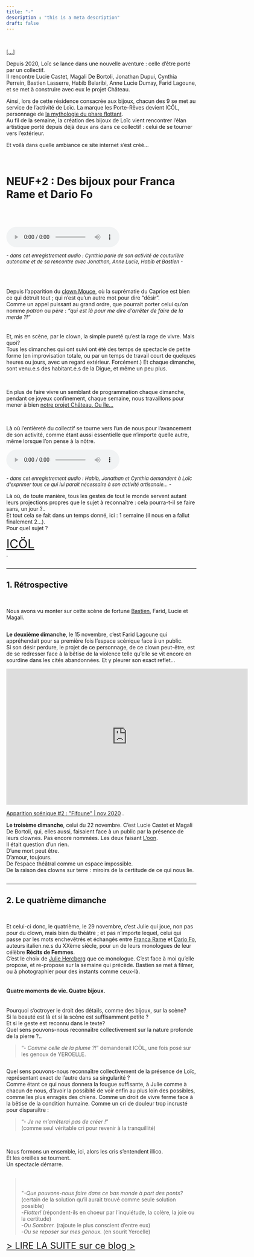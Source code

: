 ```yaml
---
title: "-"
description : "this is a meta description"
draft: false
---
```


<br>

[[...]](http://localhost:1313/contact/#/)   

<p class="text-white"><span>Depuis 2020, Loïc se lance dans une nouvelle aventure : celle d’être porté par un collectif.</span><br>
<span>Il rencontre Lucie Castet, Magali De Bortoli, Jonathan Dupui, Cynthia Perrein, Bastien Lasserre, Habib Belaribi, Anne Lucie Dumay, Farid Lagoune, et se met à construire avec eux le projet Château.</span></p><p class="text-white"><span>Ainsi, lors de cette résidence consacrée aux bijoux, chacun des 9 se met au service de l’activité de Loïc. La marque les Porte-Rêves devient ICÖL, personnage de </span><a href="https://www.zorozorai.land/#/10" target="_blank" rel="noopener"><span>la mythologie du phare flottant</span></a><span>.</span><br>
<span>Au fil de la semaine, la création des bijoux de Loïc vient rencontrer l’élan artistique porté depuis déjà deux ans dans ce collectif : celui de se tourner vers l’extérieur.</span></p><p class="text-white"><span>Et voilà dans quelle ambiance ce site internet s’est créé…</span></p><br><h1 class="text-white" id="NEUF2--Des-bijoux-pour-Franca-Rame-et-Dario-Fo" data-id="NEUF2--Des-bijoux-pour-Franca-Rame-et-Dario-Fo"><span>NEUF+2 : Des bijoux pour Franca Rame et Dario Fo</span></h1><p class="text-white"><br><br><br>
<audio controls=""><source src="/images/son_collectif/residence-de-l-artisan-icol-fin_nov_2020/cynthia_couture_collectif.mp3" type="audio/mpeg"></audio></p><p class="text-white"><font size="2"><i>- dans cet enregistrement audio : Cynthia parle de son activité de couturière autonome et de sa rencontre avec Jonathan, Anne Lucie, Habib et Bastien -</i></font></p><p class="text-white"><br><br>
<img src="/images/son_collectif/residence-de-l-artisan-icol-fin_nov_2020/01.jpg" alt="" class="responsive"><br></p><p class="text-white"><span>Depuis l’apparition du </span><a href="https://blog.association-tedua.fr/accueil/residence-du-clown-mouce-novembre-2020/" target="_blank" rel="noopener"><span>clown Mouce</span></a><span>, où la suprématie du Caprice est bien ce qui détruit tout ; qui n’est qu’un autre mot pour dire “désir”.</span><br>
<span>Comme un appel puissant au grand ordre, que pourrait porter celui qu’on nomme </span><em><span>patron</span></em><span> ou </span><em><span>père</span></em><span> : </span><em><span>“qui est là pour me dire d’arrêter de faire de la merde ?!”</span></em><br>
<br><br>
<span>Et, mis en scène, par le clown, la simple pureté qu’est la rage de vivre. Mais quoi?</span><br>
<span>Tous les dimanches qui ont suivi ont été des temps de spectacle de petite forme (en improvisation totale, ou par un temps de travail court de quelques heures ou jours, avec un regard extérieur. Forcément.) Et chaque dimanche, sont venu.e.s des habitant.e.s de la Digue, et même un peu plus.</span></p><img src="/images/son_collectif/residence-de-l-artisan-icol-fin_nov_2020/02.jpg" alt="" class="responsive"><br><p class="text-white"><br> <span>En plus de faire vivre un semblant de programmation chaque dimanche, pendant ce joyeux confinement, chaque semaine, nous travaillons pour mener à bien </span><a href="https://blog.association-tedua.fr/accueil/residence-du-clown-mouce-novembre-2020/" target="_blank" rel="noopener"><span>notre projet Château. Ou île…</span></a></p><img src="/images/son_collectif/residence-de-l-artisan-icol-fin_nov_2020/03.jpg" alt="" class="responsive"><br><br><p class="text-white"><span>Là où l’entièreté du collectif se tourne vers l’un de nous pour l’avancement de son activité, comme étant aussi essentielle que n’importe quelle autre, même lorsque l’on pense à la nôtre.</span></p><audio controls="">
  <source src="/images/son_collectif/residence-de-l-artisan-icol-fin_nov_2020/lister_besoins_loic.mp3" type="audio/mpeg">;
 Votre navigateur ne permet pas de lire cet audio...Pensez à changer de navigateur?
</audio><br><p class="text-white"><font size="2"><i>- dans cet enregistrement audio : Habib, Jonathan et Cynthia demandent à Loïc d'exprimer tous ce qui lui parait nécessaire à son activité artisanale... -</i></font></p><p class="text-white"><span>Là où, de toute manière, tous les gestes de tout le monde servent autant leurs projections propres que le sujet à reconnaître : cela pourra-t-il se faire sans, un jour ?..</span><br>
<span>Et tout cela se fait dans un temps donné, ici : 1 semaine (il nous en a fallut finalement 2…).</span><br>
<span>Pour quel sujet ?</span></p><p class="text-white"><font size="6"><a href="https://icol-crea.net" target="_blank" rel="noopener"><span>ICÖL</span></a></font><span> <br>.</span></p><img src="/images/son_collectif/residence-de-l-artisan-icol-fin_nov_2020/04.jpg" alt="" class="responsive"><br><hr><h2 class="text-white" id="1-RÉTROSPECTIVE" data-id="1-RÉTROSPECTIVE"><span>1. Rétrospective</span></h2><br><p class="text-white"><span>Nous avons vu monter sur cette scène de fortune </span><a href="https://blog.association-tedua.fr/accueil/residence-du-clown-mouce-novembre-2020/" target="_blank" rel="noopener"><span>Bastien</span></a><span>, Farid, Lucie et Magali.</span></p><img src="/images/son_collectif/residence-de-l-artisan-icol-fin_nov_2020/05.jpg" alt="" class="responsive"><br><p class="text-white"><strong><span>Le deuxième dimanche</span></strong><span>, le 15 novembre, c’est Farid Lagoune qui appréhendait pour sa première fois l’espace scénique face à un public.</span><br>
<span>Si son désir perdure, le projet de ce personnage, de ce clown peut-être, est de se redresser face à la bêtise de la violence telle qu’elle se vit encore en sourdine dans les cités abandonnées. Et y pleurer son exact reflet…</span></p><iframe src="https://player.vimeo.com/video/484543882" allow="autoplay; fullscreen" allowfullscreen="" width="640" height="360" frameborder="0"></iframe><p class="text-white"><a href="https://vimeo.com/484543882" target="_blank" rel="noopener">Apparition scénique #2 : "Fifoune" | nov 2020</a> .</p><p class="text-white"><strong><span>Le troisème dimanche</span></strong><span>, celui du 22 novembre. C’est Lucie Castet et Magali De Bortoli, qui, elles aussi, faisaient face à un public par la présence de leurs clownes. Pas encore nommées. Les deux faisant </span><a href="https://soin-4-mains.eu/" target="_blank" rel="noopener"><span>L’oon</span></a><span>.</span><br>
<span>Il était question d’un rien.</span><br>
<span>D’une mort peut être.</span><br>
<span>D’amour, toujours.</span><br>
<span>De l’espace théâtral comme un espace impossible.</span><br>
<span>De la raison des clowns sur terre : miroirs de la certitude de ce qui nous lie.</span></p><img src="/images/son_collectif/residence-de-l-artisan-icol-fin_nov_2020/06.jpg" alt="" class="responsive"><br><hr><h2 class="text-white" id="2-Le-quatrième-dimanche" data-id="2-Le-quatrième-dimanche"><span>2. Le quatrième dimanche</span></h2><br><p class="text-white"><span>Et celui-ci donc, le quatrième, le 29 novembre, c’est Julie qui joue, non pas pour du clown, mais bien du théâtre ; et pas n’importe lequel, celui qui passe par les mots enchevêtrés et échangés entre </span><a href="https://fr.wikipedia.org/wiki/Franca_Rame" target="_blank" rel="noopener"><span>Franca Rame</span></a><span> et </span><a href="https://fr.wikipedia.org/wiki/Dario_Fo" target="_blank" rel="noopener"><span>Dario Fo</span></a><span>, auteurs italien.ne.s du XXème siècle, pour un de leurs monologues de leur célèbre </span><strong><span>Récits de Femmes</span></strong><span>.</span><br>
<span>C’est le choix de </span><a href="https://www.leclownetlafee.fr/pages/l-equipe/" target="_blank" rel="noopener"><span>Julie Hercberg</span></a><span> que ce monologue. C’est face à moi qu’elle propose, et re-propose sur la semaine qui précède. Bastien se met à filmer, ou à photographier pour des instants comme ceux-là.</span></p><img src="/images/son_collectif/residence-de-l-artisan-icol-fin_nov_2020/07.jpg" alt="" class="responsive"><br><h4 class="text-white" id="Quatre-moments-de-vie-Quatre-bijoux" data-id="Quatre-moments-de-vie-Quatre-bijoux"><span>Quatre moments de vie. Quatre bijoux.</span></h4><p class="text-white"><br><span>Pourquoi s’octroyer le droit des détails, comme des bijoux, sur la scène?</span><br>
<span>Si la beauté est là et si la scène est suffisamment petite ?</span><br>
<span>Et si le geste est reconnu dans le texte?</span><br>
<span>Quel sens pouvons-nous reconnaître collectivement sur la nature profonde de la pierre ?..</span></p><blockquote>
<p class="text-white"><span>“- </span><em><span>Comme celle de la plume ?!</span></em><span>” demanderait ICÖL, une fois posé sur les genoux de YEROELLE.</span></p>
</blockquote><img src="/images/son_collectif/residence-de-l-artisan-icol-fin_nov_2020/08.jpg" alt="" class="responsive"><br><p class="text-white"><span>Quel sens pouvons-nous reconnaître collectivement de la présence de Loïc, représentant exact de l’autre dans sa singularité ?</span><br>
<span>Comme étant ce qui nous donnera la fougue suffisante, à Julie comme à chacun de nous, d’avoir la possibité de voir enfin au plus loin des possibles, comme les plus enragés des chiens. Comme un droit de vivre ferme face à la bêtise de la condition humaine. Comme un cri de douleur trop incrusté pour disparaître :</span></p><blockquote>
<p class="text-white"><span>“- </span><em><span>Je ne m’arrêterai pas de créer !</span></em><span>”</span><br>
<span>(comme seul véritable cri pour revenir à la tranquillité)</span></p>
</blockquote><img src="/images/son_collectif/residence-de-l-artisan-icol-fin_nov_2020/09.jpg" alt="" class="responsive"><br><p class="text-white"><br><span>Nous formons un ensemble, ici, alors les cris s’entendent illico.</span><br>
<span>Et les oreilles se tournent.</span><br>
<span>Un spectacle démarre.</span></p><img src="/images/son_collectif/residence-de-l-artisan-icol-fin_nov_2020/10.jpg" alt="" class="responsive"><br><blockquote><br>
<p class="text-white"><span>"</span><em><span>-Que pouvons-nous faire dans ce bas monde à part des ponts?</span></em><span> (certain de la solution qu’il aurait trouvé comme seule solution possible)</span><br>
<span>-</span><em><span>Flotter!</span></em><span> (répondent-ils en choeur par l’inquiétude, la colère, la joie ou la certitude)</span><br>
<span>-</span><em><span>Ou Sombrer.</span></em><span> (rajoute le plus conscient d’entre eux)</span><br>
<span>-</span><em><span>Ou se reposer sur mes genoux.</span></em><span> (en sourit Yeroelle)</span></p>
</blockquote></div>

<p class="text-white"><font size="5"><a href="https://blog.association-tedua.fr/accueil/residence-de-l-artisan-icol-fin_nov_2020/" target="_blank"> > LIRE LA SUITE sur ce blog ></a> </font></p>

<p class="text-white">
	<br><br><br><br>
</p>


